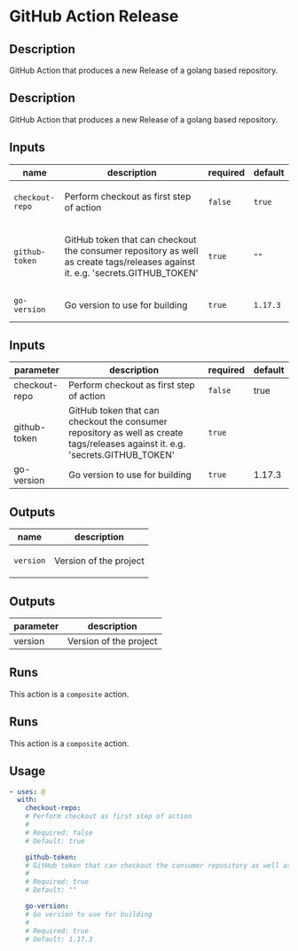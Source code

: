 # GitHub Action Release

<!-- prettier-ignore-start -->
<!-- action-docs-description source="release/action.yaml" -->
## Description

GitHub Action that produces a new Release of a golang based repository.
<!-- action-docs-description source="release/action.yaml" -->
## Description

GitHub Action that produces a new Release of a golang based repository.
<!-- action-docs-description -->
<!-- prettier-ignore-end -->

<!-- prettier-ignore-start -->
<!-- action-docs-inputs source="release/action.yaml" -->
## Inputs

| name | description | required | default |
| --- | --- | --- | --- |
| `checkout-repo` | <p>Perform checkout as first step of action</p> | `false` | `true` |
| `github-token` | <p>GitHub token that can checkout the consumer repository as well as create tags/releases against it. e.g. 'secrets.GITHUB_TOKEN'</p> | `true` | `""` |
| `go-version` | <p>Go version to use for building</p> | `true` | `1.17.3` |
<!-- action-docs-inputs source="release/action.yaml" -->
## Inputs

| parameter | description | required | default |
| --- | --- | --- | --- |
| checkout-repo | Perform checkout as first step of action | `false` | true |
| github-token | GitHub token that can checkout the consumer repository as well as create tags/releases against it. e.g. 'secrets.GITHUB_TOKEN' | `true` |  |
| go-version | Go version to use for building | `true` | 1.17.3 |
<!-- action-docs-inputs -->

<!-- action-docs-outputs source="release/action.yaml" -->
## Outputs

| name | description |
| --- | --- |
| `version` | <p>Version of the project</p> |
<!-- action-docs-outputs source="release/action.yaml" -->
## Outputs

| parameter | description |
| --- | --- |
| version | Version of the project |
<!-- action-docs-outputs -->

<!-- action-docs-runs source="release/action.yaml" -->
## Runs

This action is a `composite` action.
<!-- action-docs-runs source="release/action.yaml" -->
## Runs

This action is a `composite` action.
<!-- action-docs-runs -->

<!-- action-docs-usage source="release/action.yaml" -->
## Usage

```yaml
- uses: @
  with:
    checkout-repo:
    # Perform checkout as first step of action
    #
    # Required: false
    # Default: true

    github-token:
    # GitHub token that can checkout the consumer repository as well as create tags/releases against it. e.g. 'secrets.GITHUB_TOKEN'
    #
    # Required: true
    # Default: ""

    go-version:
    # Go version to use for building
    #
    # Required: true
    # Default: 1.17.3
```
<!-- action-docs-usage source="release/action.yaml" -->
<!-- action-docs-usage -->
<!-- prettier-ignore-end -->

